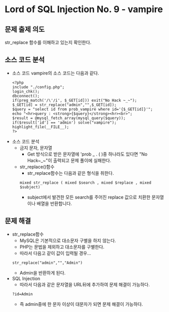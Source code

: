 # Lord of SQL Injection No. 9 - vampire
## 문제 출제 의도
str_replace 함수를 이해하고 있는지 확인한다.
## 소스 코드 분석
+ 소스 코드
vampire의 소스 코드는 다음과 같다.
    ~~~
    <?php 
    include "./config.php"; 
    login_chk(); 
    dbconnect(); 
    if(preg_match('/\'/i', $_GET[id])) exit("No Hack ~_~"); 
    $_GET[id] = str_replace("admin","",$_GET[id]); 
    $query = "select id from prob_vampire where id='{$_GET[id]}'";
    echo "<hr>query : <strong>{$query}</strong><hr><br>"; 
    $result = @mysql_fetch_array(mysql_query($query)); 
    if($result['id'] == 'admin') solve("vampire"); 
    highlight_file(__FILE__); 
    ?>
    ~~~
+ 소스 코드 분석
    - 금지 문자, 문자열
        * Get 방식으로 받은 문자열에 'prob _ . ( )중 하나라도 있다면 "No Hack~_~"이 출력되고 문제 풀이에 실패한다.
    - str_replace()함수
        * str_replace함수는 다음과 같은 형식을 취한다.
        ~~~
        mixed str_replace ( mixed $search , mixed $replace , mixed $subject)
        ~~~
        * subject에서 발견한 모든 search를 주어진 replace 값으로 치환한 문자열이나 배열을 반환합니다.
## 문제 해결
+ str_replace함수
    - MySQL은 기본적으로 대소문자 구별을 하지 않는다. 
    - PHP는 문법을 제외하고 대소문자를 구별한다.
    - 따라서 다음고 같이 값이 입력될 경우...
    ~~~
    str_replace("admin","","Admin")
    ~~~
    - Admin을 반환하게 된다.
+ SQL Injection
    - 따라서 다음과 같은 문자열을 URL뒤에 추가하여 문제 해결이 가능하다.
    ~~~
    ?id=Admin
    ~~~
    - 즉 admin중에 한 문자 이상이 대문자가 되면 문제 해결이 가능하다.
